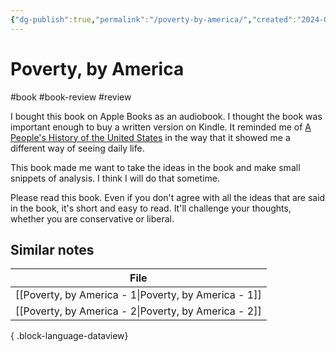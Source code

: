```yaml
---
{"dg-publish":true,"permalink":"/poverty-by-america/","created":"2024-01-12T19:05:52.646+09:00","updated":"2024-01-12T19:18:09.417+09:00"}
---
```


# Poverty, by America

#book #book-review #review

I bought this book on Apple Books as an audiobook. I thought the book was important enough to buy a written version on Kindle. It reminded me of [A People's History of the United States](https://en.wikipedia.org/wiki/A_People%27s_History_of_the_United_States) in the way that it showed me a different way of seeing daily life.

This book made me want to take the ideas in the book and make small snippets of analysis. I think I will do that sometime.

Please read this book. Even if you don't agree with all the ideas that are said in the book, it's short and easy to read. It'll challenge your thoughts, whether you are conservative or liberal.

## Similar notes

| File                                                    |
| ------------------------------------------------------- |
| [[Poverty, by America - 1\|Poverty, by America - 1]] |
| [[Poverty, by America - 2\|Poverty, by America - 2]] |

{ .block-language-dataview}
